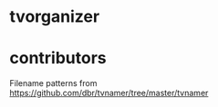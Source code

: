 # tvorganizer

# contributors

Filename patterns from https://github.com/dbr/tvnamer/tree/master/tvnamer
